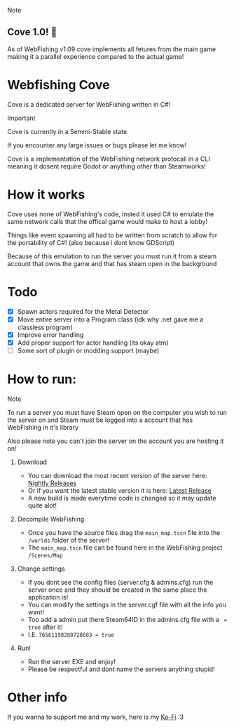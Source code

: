 ﻿> [!NOTE]  
> ## Cove 1.0! 🥳
> As of WebFishing v1.09 cove implements all fetures from the main game making it a parallel experience compared to the actual game!

# Webfishing Cove
Cove is a dedicated server for WebFishing written in C#!

> [!IMPORTANT]  
> Cove is currently in a Semmi-Stable state.
>
> If you encounter any large issues or bugs please let me know!

Cove is a implementation of the WebFishing network protocall in a CLI meaning it dosent require Godot or anything other than Steamworks!

# How it works
Cove uses none of WebFishing's code, insted it used C# to emulate the same network calls that the offical game would make to host a lobby!

Things like event spawning all had to be written from scratch to allow for the portability of C#! (also because i dont know GDScript)

Because of this emulation to run the server you must run it from a steam account that owns the game and that has steam open in the background


# Todo
- [X] Spawn actors required for the Metal Detector
- [X] Move entire server into a Program class (idk why .net gave me a classless program)
- [X] Improve error handling
- [X] Add proper support for actor handling (its okay atm)
- [ ] Some sort of plugin or modding support (maybe)

# How to run:

> [!NOTE]  
> To run a server you must have Steam open on the computer you wish to run the server on
> and Steam must be logged into a account that has WebFishing in it's library 
> 
> Also please note you can't join the server on the account you are hosting it on!

1. Download
	- You can download the most recent version of the server here: [Nightly Releases](https://github.com/DrMeepso/WebFishingCove/tags)
	- Or if you want the latest stable version it is here: [Latest Release](https://github.com/DrMeepso/WebFishingCove/releases/latest)
	- A new build is made everytime code is changed so it may update quite alot!

2. Decompile WebFishing
	- Once you have the source files drag the `main_map.tscn` file into the `/worlds` folder of the server!
	- The `main_map.tscn` file can be found here in the WebFishing project `/Scenes/Map`

3. Change settings
	- If you dont see the config files (server.cfg & admins.cfg) run the server once and they should be created in the same place the application is!
	- You can modify the settings in the server.cgf file with all the info you want!
	- Too add a admin put there Steam64ID in the admins.cfg file with a ` = true` after it!
	- I.E. `76561198288728683 = true`

4. Run!
	- Run the server EXE and enjoy! 
	- Please be respectful and dont name the servers anything stupid!


# Other info

If you wanna to support me and my work, here is my [Ko-Fi](https://ko-fi.com/drmeepso) :3
